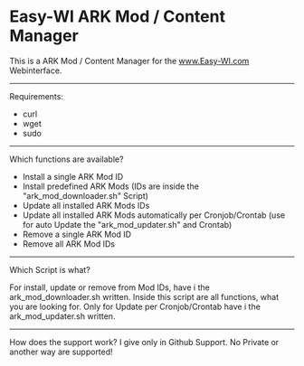 # Easy-WI ARK Mod / Content Manager

This is a ARK Mod / Content Manager for the www.Easy-WI.com Webinterface.

---

Requirements:
- curl
- wget
- sudo

---

Which functions are available?

- Install a single ARK Mod ID
- Install predefined ARK Mods (IDs are inside the "ark_mod_downloader.sh" Script)
- Update all installed ARK Mods IDs
- Update all installed ARK Mods automatically per Cronjob/Crontab (use for auto Update the "ark_mod_updater.sh" and Crontab)
- Remove a single ARK Mod ID
- Remove all ARK Mod IDs

---

Which Script is what?

For install, update or remove from Mod IDs, have i the ark_mod_downloader.sh written.
Inside this script are all functions, what you are looking for.
Only for Update per Cronjob/Crontab have i the ark_mod_updater.sh written.

---

How does the support work?
I give only in Github Support. No Private or another way are supported!

